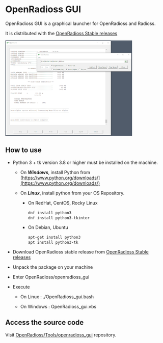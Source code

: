 # OpenRadioss GUI

OpenRadioss GUI is a graphical launcher for OpenRadioss and Radioss.

It is distributed with the [OpenRadioss Stable releases](https://github.com/OpenRadioss/OpenRadioss/releases)

![image](./openradioss_gui.png)

## How to use

* Python 3 + tk version 3.8 or higher must be installed on the machine.

  * On ***Windows***, install Python from [https://www.python.org/downloads/](https://www.python.org/downloads/)
  * On ***Linux***, install python from your OS Repository.

    * On RedHat, CentOS, Rocky Linux

          dnf install python3
          dnf install python3-tkinter

    * On Debian, Ubuntu

          apt-get install python3
          apt install python3-tk

* Download OpenRadioss stable release from [OpenRadioss Stable releases](https://github.com/OpenRadioss/OpenRadioss/releases)

* Unpack the package on your machine

* Enter OpenRadioss/openradioss_gui

* Execute

  * On Linux : ./OpenRadioss_gui.bash

  * On Windows : OpenRadioss_gui.vbs

## Access the source code

Visit [OpenRadioss/Tools/openradioss_gui](https://github.com/OpenRadioss/Tools/tree/main/openradioss_gui) repository.
